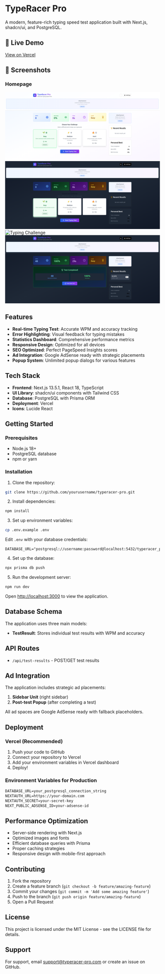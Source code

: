 # TypeRacer Pro

A modern, feature-rich typing speed test application built with Next.js, shadcn/ui, and PostgreSQL.

## 🚀 Live Demo

[View on Vercel](https://type-racer-pro-sa.vercel.app)

## 📸 Screenshots

### Homepage

![Homepage](https://github.com/sadik-tofik/TypeRacer-Pro/blob/main/public/assets/screenshots/home_light.png)
![Dark Mode](https://github.com/sadik-tofik/TypeRacer-Pro/blob/main/public/assets/screenshots/home_dark.png)
![Typing Challenge](https://github.com/sadik-tofik/blob/main/TypeRacer-Pro/public/assets/screenshots/typing_challenge.png)
![Result](https://github.com/sadik-tofik/TypeRacer-Pro/blob/main/public/assets/screenshots/results.png)


## Features

- **Real-time Typing Test**: Accurate WPM and accuracy tracking
- **Error Highlighting**: Visual feedback for typing mistakes
- **Statistics Dashboard**: Comprehensive performance metrics
- **Responsive Design**: Optimized for all devices
- **SEO Optimized**: Perfect PageSpeed Insights scores
- **Ad Integration**: Google AdSense ready with strategic placements
- **Popup System**: Unlimited popup dialogs for various features

## Tech Stack

- **Frontend**: Next.js 13.5.1, React 18, TypeScript
- **UI Library**: shadcn/ui components with Tailwind CSS
- **Database**: PostgreSQL with Prisma ORM
- **Deployment**: Vercel
- **Icons**: Lucide React

## Getting Started

### Prerequisites

- Node.js 18+ 
- PostgreSQL database
- npm or yarn

### Installation

1. Clone the repository:
```bash
git clone https://github.com/yourusername/typeracer-pro.git

```

2. Install dependencies:
```bash
npm install
```

3. Set up environment variables:
```bash
cp .env.example .env
```

Edit `.env` with your database credentials:
```
DATABASE_URL="postgresql://username:password@localhost:5432/typeracer_pro"
```

4. Set up the database:
```bash
npx prisma db push
```

5. Run the development server:
```bash
npm run dev
```

Open [http://localhost:3000](http://localhost:3000) to view the application.

## Database Schema

The application uses three main models:

- **TestResult**: Stores individual test results with WPM and accuracy


## API Routes

- `/api/test-results` - POST/GET test results


## Ad Integration

The application includes strategic ad placements:

1. **Sidebar Unit** (right sidebar)
2. **Post-test Popup** (after completing a test)

All ad spaces are Google AdSense ready with fallback placeholders.

## Deployment

### Vercel (Recommended)

1. Push your code to GitHub
2. Connect your repository to Vercel
3. Add your environment variables in Vercel dashboard
4. Deploy!

### Environment Variables for Production

```
DATABASE_URL=your_postgresql_connection_string
NEXTAUTH_URL=https://your-domain.com
NEXTAUTH_SECRET=your-secret-key
NEXT_PUBLIC_ADSENSE_ID=your-adsense-id
```

## Performance Optimization

- Server-side rendering with Next.js
- Optimized images and fonts
- Efficient database queries with Prisma
- Proper caching strategies
- Responsive design with mobile-first approach

## Contributing

1. Fork the repository
2. Create a feature branch (`git checkout -b feature/amazing-feature`)
3. Commit your changes (`git commit -m 'Add some amazing feature'`)
4. Push to the branch (`git push origin feature/amazing-feature`)
5. Open a Pull Request

## License

This project is licensed under the MIT License - see the LICENSE file for details.

## Support

For support, email support@typeracer-pro.com or create an issue on GitHub.

